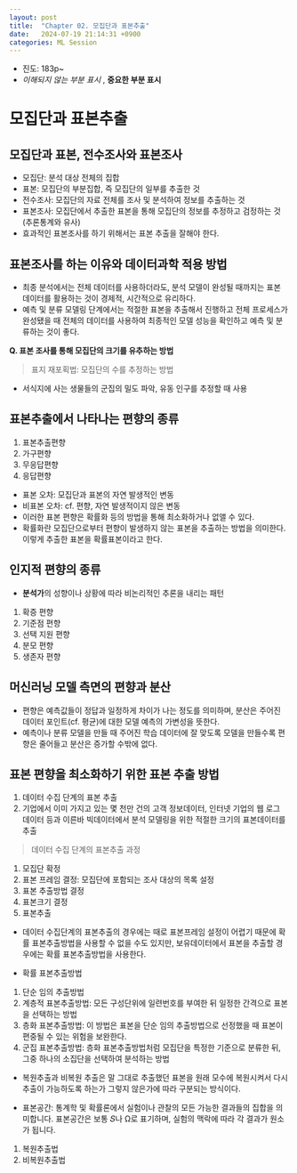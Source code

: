 ```yaml
---
layout: post
title:  "Chapter 02. 모집단과 표본추출"
date:   2024-07-19 21:14:31 +0900
categories: ML Session
---
```


* 진도: 183p~
* *이해되지 않는 부분 표시* , **중요한 부분 표시**

# 모집단과 표본추출

## 모집단과 표본, 전수조사와 표본조사

* 모집단: 분석 대상 전체의 집합
* 표본: 모집단의 부분집합, 즉 모집단의 일부를 추출한 것
* 전수조사: 모집단의 자료 전체를 조사 및 분석하여 정보를 추출하는 것
* 표본조사: 모집단에서 추출한 표본을 통해 모집단의 정보를 추정하고 검정하는 것(추론통계와 유사)
* 효과적인 표본조사를 하기 위해서는 표본 추출을 잘해야 한다.

## 표본조사를 하는 이유와 데이터과학 적용 방법
* 최종 분석에서는 전체 데이터를 사용하더라도, 분석 모델이 완성될 때까지는 표본 데이터를 활용하는 것이 경제적, 시간적으로 유리하다.
* 예측 및 분류 모델링 단계에서는 적절한 표본을 추출해서 진행하고 전체 프로세스가 완성됐을 때 전체의 데이터를 사용하여 최종적인 모델 성능을 확인하고 예측 및 분류하는 것이 좋다.

**Q. 표본 조사를 통해 모집단의 크기를 유추하는 방법**
> 표지 재포획법: 모집단의 수를 추정하는 방법
* 서식지에 사는 생물들의 군집의 밀도 파악, 유동 인구를 추정할 때 사용

## 표본추출에서 나타나는 편향의 종류
1. 표본추출편향
2. 가구편향
3. 무응답편향
4. 응답편향

* 표본 오차: 모집단과 표본의 자연 발생적인 변동
* 비표본 오차: cf. 편향, 자연 발생적이지 않은 변동
* 이러한 표본 편향은 확률화 등의 방법을 통해 최소화하거나 없앨 수 있다.
* 확률화란 모집단으로부터 편향이 발생하지 않는 표본을 추출하는 방법을 의미한다. 이렇게 추출한 표본을 확률표본이라고 한다.

## 인지적 편향의 종류
* **분석가**의 성향이나 상황에 따라 비논리적인 추론을 내리는 패턴
1. 확증 편향
2. 기준점 편향
3. 선택 지원 편향
4. 분모 편향
5. 생존자 편향

## 머신러닝 모델 측면의 편향과 분산
* 편향은 예측값들이 정답과 일정하게 차이가 나는 정도를 의미하며, 분산은 주어진 데이터 포인트(cf. 평균)에 대한 모델 예측의 가변성을 뜻한다.
* 예측이나 분류 모델을 만들 때 주어진 학습 데이터에 잘 맞도록 모델을 만들수록 편향은 줄어들고 분산은 증가할 수밖에 없다.

## 표본 편향을 최소화하기 위한 표본 추출 방법
1. 데이터 수집 단계의 표본 추출
2. 기업에서 이미 가지고 있는 몇 천만 건의 고객 정보데이터, 인터넷 기업의 웹 로그 데이터 등과 이른바 빅데이터에서 분석 모델링을 위한 적절한 크기의 표본데이터를 추출

> 데이터 수집 단계의 표본추출 과정
1. 모집단 확정
2. 표본 프레임 결정: 모집단에 포함되는 조사 대상의 목록 설정
3. 표본 추출방법 결정
4. 표본크기 결정
5. 표본추출

* 데이터 수집단계의 표본추출의 경우에는 때로 표본프레임 설정이 어렵기 때문에 확률 표본추출방법을 사용할 수 없을 수도 있지만, 보유데이터에서 표본을 추출할 경우에는 확률 표본추출방법을 사용한다.

* 확률 표본추출방법
1. 단순 임의 추출방법
2. 계층적 표본추출방법: 모든 구성단위에 일련번호를 부여한 뒤 일정한 간격으로 표본을 선택하는 방법
3. 층화 표본추출방법: 이 방법은 표본을 단순 임의 추출방법으로 선정했을 때 표본이 편중될 수 있는 위험을 보완한다.
4. 군집 표본추출방법: 층화 표본추출방법처럼 모집단을 특정한 기준으로 분류한 뒤, 그중 하나의 소집단을 선택하여 분석하는 방법

* 복원추출과 비복원 추출은 말 그대로 추출했던 표본을 원래 모수에 복원시켜서 다시 추출이 가능하도록 하는가 그렇지 않은가에 따라 구분되는 방식이다.

* 표본공간: 통계학 및 확률론에서 실험이나 관찰의 모든 가능한 결과들의 집합을 의미합니다. 표본공간은 보통 𝑆나 Ω로 표기하며, 실험의 맥락에 따라 각 결과가 원소가 됩니다.

1. 복원추출법
2. 비복원추출법